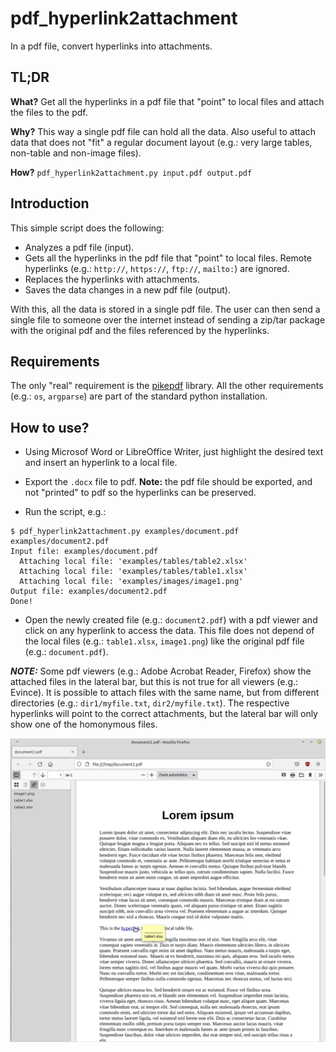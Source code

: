 # pdf_hyperlink2attachment

In a pdf file, convert hyperlinks into attachments.


## TL;DR

__What?__ Get all the hyperlinks in a pdf file that "point" to local files and attach the files to the pdf.

__Why?__ This way a single pdf file can hold all the data. Also useful to attach data that does not "fit" a regular document layout (e.g.: very large tables, non-table and non-image files).

__How?__ `pdf_hyperlink2attachment.py input.pdf output.pdf`

## Introduction

This simple script does the following:

* Analyzes a pdf file (input).
* Gets all the hyperlinks in the pdf file that "point" to local files. Remote hyperlinks (e.g.: `http://`, `https://`, `ftp://`, `mailto:`) are ignored.
* Replaces the hyperlinks with attachments.
* Saves the data changes in a new pdf file (output).

With this, all the data is stored in a single pdf file. The user can then send a single file to someone over the internet instead of sending a zip/tar package with the original pdf and the files referenced by the hyperlinks.

## Requirements
The only "real" requirement is the [pikepdf](https://pikepdf.readthedocs.io/en/latest/) library. All the other requirements (e.g.: `os`, `argparse`) are part of the standard python installation.

## How to use?

* Using Microsof Word or LibreOffice Writer, just highlight the desired text and insert an hyperlink to a local file.

* Export the `.docx` file to pdf. __Note:__ the pdf file should be exported, and not "printed" to pdf so the hyperlinks can be preserved.

* Run the script, e.g.:

```
$ pdf_hyperlink2attachment.py examples/document.pdf examples/document2.pdf
Input file: examples/document.pdf
  Attaching local file: 'examples/tables/table2.xlsx'
  Attaching local file: 'examples/tables/table1.xlsx'
  Attaching local file: 'examples/images/image1.png'
Output file: examples/document2.pdf
Done!
```

* Open the newly created file (e.g.: `document2.pdf`) with a pdf viewer and click on any hyperlink to access the data. This file does not depend of the local files (e.g.: `table1.xlsx`, `image1.png`) like the original pdf file (e.g.: `document.pdf`).

**_NOTE:_** Some pdf viewers (e.g.: Adobe Acrobat Reader, Firefox) show the attached files in the lateral bar, but this is not true for all viewers (e.g.: Evince). It is possible to attach files with the same name, but from different directories (e.g.: `dir1/myfile.txt`, `dir2/myfile.txt`). The respective hyperlinks will point to the correct attachments, but the lateral bar will only show one of the homonymous files.

<img src="./firefox_example.png" alt="Firefox" width="600"/>
